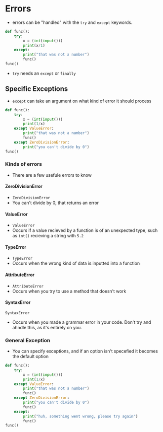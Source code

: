 # Errors
- errors can be "handled" with the `try` and `except` keywords.
```python
def func():
    try:
        x = (int(input()))
		print(x/1)
    except:
        print("that was not a number")
        func()
func()
```
- `try` needs an `except` or `finally`



## Specific Exceptions
- `except` can take an argument on what kind of error it should process
```python
def func():
    try:
        x = (int(input()))
        print(1/x)
    except ValueError:
        print("that was not a number")
        func()
    except ZeroDivisionError:
        print("you can't divide by 0")
func()
```

### Kinds of errors
- There are a few usefule errors to know
#### ZeroDivisionError
- `ZeroDivisionError`
- You can't divide by 0, that returns an error
#### ValueError
- `ValueError`
- Occurs if a value recieved by a function is of an unexpected type, such as `int()` recieving a string with `5.2`
#### TypeError
- `TypeError`
- Occurs when the wrong kind of data is inputted into a function
#### AttributeError
- `AttributeError`
- Occurs when you try to use a method that doesn't work
#### SyntaxError
`SyntaxError`
- Occurs when you made a grammar error in your code. Don't try and ahndle this, as it's entirely on you.
### General Exception
- You can specify exceptions, and if an option isn't specefied it becomes the default option
```python
def func():
    try:
        x = (int(input()))
        print(1/x)
    except ValueError:
        print("that was not a number")
        func()
    except ZeroDivisionError:
        print("you can't divide by 0")
        func()
    except:
        print("huh, something went wrong, please try again")
        func()
func()
```
